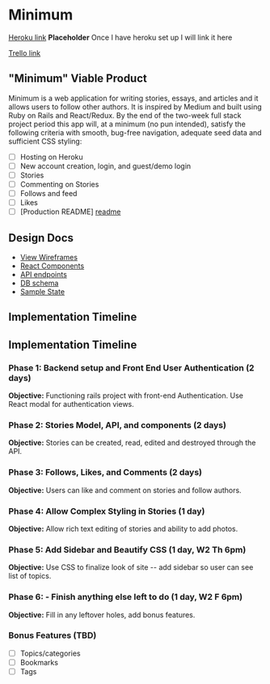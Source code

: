 # Minimum

[Heroku link][heroku]  **Placeholder** Once I have heroku set up I will link it here

[Trello link][trello]

[heroku]: http://www.herokuapp.com
[trello]: https://trello.com/b/E2GWirqe/minimum

## "Minimum" Viable Product

Minimum is a web application for writing stories, essays, and articles and it allows users to follow other authors. It is inspired by Medium and built using Ruby on Rails and React/Redux. By the end of the two-week full stack project period this app will, at a minimum (no pun intended), satisfy the following criteria with smooth, bug-free navigation, adequate seed data and sufficient CSS styling:

- [ ] Hosting on Heroku
- [ ] New account creation, login, and guest/demo login
- [ ] Stories
- [ ] Commenting on Stories
- [ ] Follows and feed
- [ ] Likes
- [ ] [Production README] [readme]

[readme]: ../README.md

## Design Docs
* [View Wireframes][wireframes]
* [React Components][react]
* [API endpoints][api]
* [DB schema][schema]
* [Sample State][state]

[wireframes]: wireframes
[react]: component-hierarchy.md
[api]: api-endpoints.md
[schema]: schema.md
[state]: sample-state.md

## Implementation Timeline
## Implementation Timeline

### Phase 1: Backend setup and Front End User Authentication (2 days)

**Objective:** Functioning rails project with front-end Authentication. Use React modal for authentication views.

### Phase 2: Stories Model, API, and components (2 days)

**Objective:** Stories can be created, read, edited and destroyed through
the API.

### Phase 3: Follows, Likes, and Comments (2 days)

**Objective:** Users can like and comment on stories and follow authors.

### Phase 4: Allow Complex Styling in Stories (1 day)

**Objective:** Allow rich text editing of stories and ability to add photos.

### Phase 5: Add Sidebar and Beautify CSS (1 day, W2 Th 6pm)

**Objective:** Use CSS to finalize look of site -- add sidebar so user can see list of topics.

### Phase 6: - Finish anything else left to do (1 day, W2 F 6pm)

**Objective:** Fill in any leftover holes, add bonus features.
### Bonus Features (TBD)
- [ ] Topics/categories
- [ ] Bookmarks
- [ ] Tags
